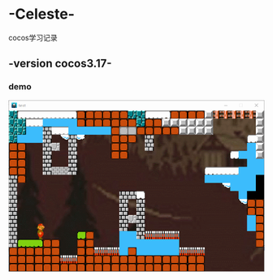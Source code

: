 # -Celeste-
cocos学习记录
## -version cocos3.17-
### demo  
![img err](https://github.com/chenjiong000/-Celeste-/blob/master/test.gif)
